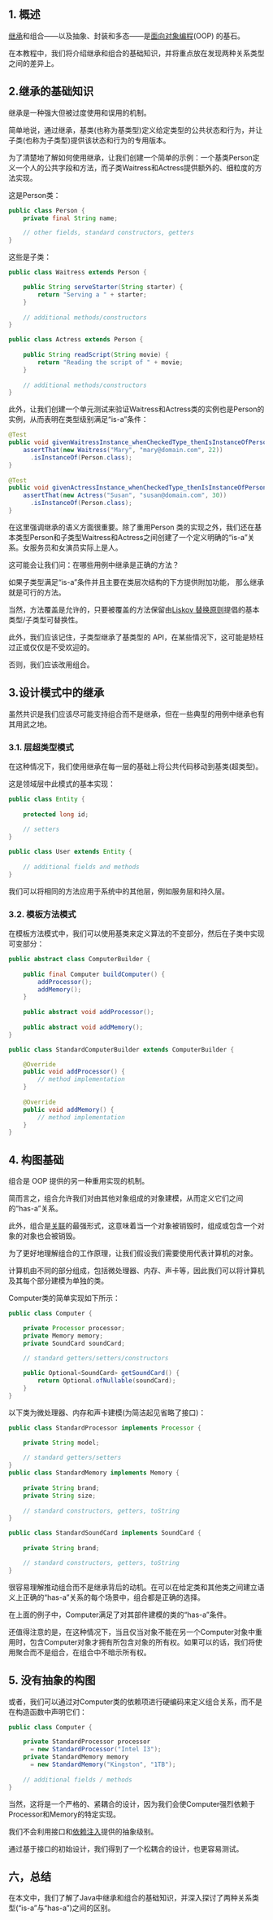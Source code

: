 ## 1. 概述

[继承](https://www.baeldung.com/java-inheritance)和组合——以及抽象、封装和多态——是[面向对象编程](https://en.wikipedia.org/wiki/Object-oriented_programming)(OOP) 的基石。

在本教程中，我们将介绍继承和组合的基础知识，并将重点放在发现两种关系类型之间的差异上。

## 2.继承的基础知识

继承是一种强大但被过度使用和误用的机制。

简单地说，通过继承，基类(也称为基类型)定义给定类型的公共状态和行为，并让子类(也称为子类型)提供该状态和行为的专用版本。

为了清楚地了解如何使用继承，让我们创建一个简单的示例：一个基类Person定义一个人的公共字段和方法，而子类Waitress和Actress提供额外的、细粒度的方法实现。

这是Person类：

```java
public class Person {
    private final String name;

    // other fields, standard constructors, getters
}
```

这些是子类：

```java
public class Waitress extends Person {

    public String serveStarter(String starter) {
        return "Serving a " + starter;
    }
    
    // additional methods/constructors
}

public class Actress extends Person {
    
    public String readScript(String movie) {
        return "Reading the script of " + movie;
    } 
    
    // additional methods/constructors
}
```

此外，让我们创建一个单元测试来验证Waitress和Actress类的实例也是Person的实例，从而表明在类型级别满足“is-a”条件：

```java
@Test
public void givenWaitressInstance_whenCheckedType_thenIsInstanceOfPerson() {
    assertThat(new Waitress("Mary", "mary@domain.com", 22))
      .isInstanceOf(Person.class);
}
    
@Test
public void givenActressInstance_whenCheckedType_thenIsInstanceOfPerson() {
    assertThat(new Actress("Susan", "susan@domain.com", 30))
      .isInstanceOf(Person.class);
}
```

在这里强调继承的语义方面很重要。除了重用Person 类的实现之外，我们还在基本类型Person和子类型Waitress和Actress之间创建了一个定义明确的“is-a”关系。女服务员和女演员实际上是人。

这可能会让我们问：在哪些用例中继承是正确的方法？

如果子类型满足“is-a”条件并且主要在类层次结构的下方提供附加功能， 那么继承就是可行的方法。

当然，方法覆盖是允许的，只要被覆盖的方法保留由[Liskov 替换原则](https://en.wikipedia.org/wiki/Liskov_substitution_principle)提倡的基本类型/子类型可替换性。

此外，我们应该记住，子类型继承了基类型的 API，在某些情况下，这可能是矫枉过正或仅仅是不受欢迎的。

否则，我们应该改用组合。

## 3.设计模式中的继承

虽然共识是我们应该尽可能支持组合而不是继承，但在一些典型的用例中继承也有其用武之地。

### 3.1. 层超类型模式

在这种情况下，我们使用继承在每一层的基础上将公共代码移动到基类(超类型)。

这是领域层中此模式的基本实现：

```java
public class Entity {
    
    protected long id;
    
    // setters
}

public class User extends Entity {
    
    // additional fields and methods   
}

```

我们可以将相同的方法应用于系统中的其他层，例如服务层和持久层。

### 3.2. 模板方法模式

在模板方法模式中，我们可以使用基类来定义算法的不变部分，然后在子类中实现可变部分：

```java
public abstract class ComputerBuilder {
    
    public final Computer buildComputer() {
        addProcessor();
        addMemory();
    }
    
    public abstract void addProcessor();
    
    public abstract void addMemory();
}

public class StandardComputerBuilder extends ComputerBuilder {

    @Override
    public void addProcessor() {
        // method implementation
    }
    
    @Override
    public void addMemory() {
        // method implementation
    }
}
```

## 4. 构图基础

组合是 OOP 提供的另一种重用实现的机制。

简而言之，组合允许我们对由其他对象组成的对象建模，从而定义它们之间的“has-a”关系。

此外，组合是[关联](https://en.wikipedia.org/wiki/Association_(object-oriented_programming))的最强形式，这意味着当一个对象被销毁时，组成或包含一个对象的对象也会被销毁。

为了更好地理解组合的工作原理，让我们假设我们需要使用代表计算机的对象。

计算机由不同的部分组成，包括微处理器、内存、声卡等，因此我们可以将计算机及其每个部分建模为单独的类。

Computer类的简单实现如下所示：

```java
public class Computer {

    private Processor processor;
    private Memory memory;
    private SoundCard soundCard;

    // standard getters/setters/constructors
    
    public Optional<SoundCard> getSoundCard() {
        return Optional.ofNullable(soundCard);
    }
}
```

以下类为微处理器、内存和声卡建模(为简洁起见省略了接口)：

```java
public class StandardProcessor implements Processor {

    private String model;
    
    // standard getters/setters
}
public class StandardMemory implements Memory {
    
    private String brand;
    private String size;
    
    // standard constructors, getters, toString
}

public class StandardSoundCard implements SoundCard {
    
    private String brand;

    // standard constructors, getters, toString
}

```

很容易理解推动组合而不是继承背后的动机。在可以在给定类和其他类之间建立语义上正确的“has-a”关系的每个场景中，组合都是正确的选择。

在上面的例子中，Computer满足了对其部件建模的类的“has-a”条件。

还值得注意的是，在这种情况下，当且仅当对象不能在另一个Computer对象中重用时，包含Computer对象才拥有所包含对象的所有权。如果可以的话，我们将使用聚合而不是组合，在组合中不暗示所有权。

## 5. 没有抽象的构图

或者，我们可以通过对Computer类的依赖项进行硬编码来定义组合关系，而不是在构造函数中声明它们：

```java
public class Computer {

    private StandardProcessor processor
      = new StandardProcessor("Intel I3");
    private StandardMemory memory
      = new StandardMemory("Kingston", "1TB");
    
    // additional fields / methods
}
```

当然，这将是一个严格的、紧耦合的设计，因为我们会使Computer强烈依赖于Processor和Memory的特定实现。

我们不会利用接口和[依赖注入](https://en.wikipedia.org/wiki/Dependency_injection)提供的抽象级别。

通过基于接口的初始设计，我们得到了一个松耦合的设计，也更容易测试。

## 六，总结

在本文中，我们了解了Java中继承和组合的基础知识，并深入探讨了两种关系类型(“is-a”与“has-a”)之间的区别。